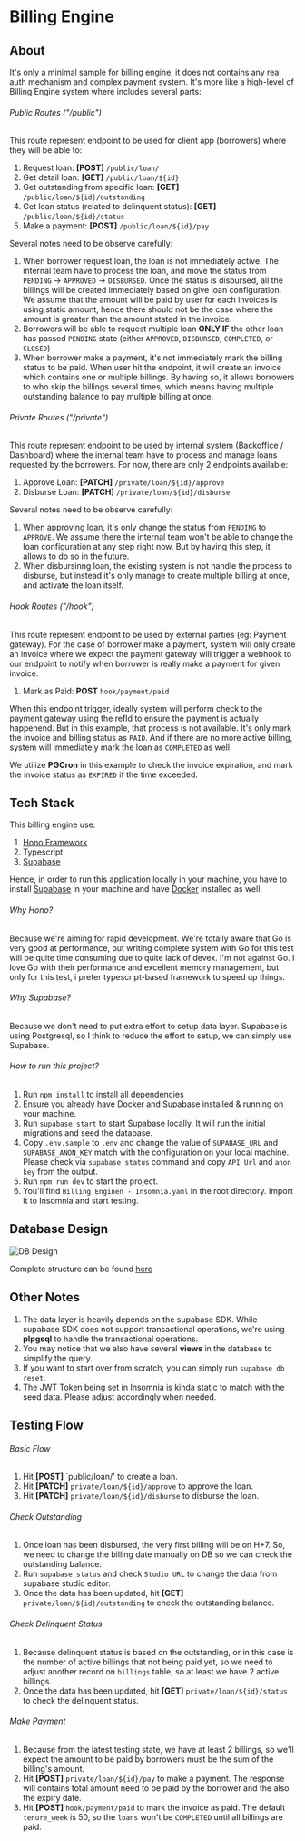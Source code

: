 # Billing Engine

## About

It's only a minimal sample for billing engine, it does not contains any real auth mechanism and complex payment system. It's more like a high-level of Billing Engine system where includes several parts:

###### Public Routes ("/public")

This route represent endpoint to be used for client app (borrowers) where they will be able to:

1. Request loan: **[POST]** `/public/loan/`
2. Get detail loan: **[GET]** `/public/loan/${id}`
3. Get outstanding from specific loan: **[GET]** `/public/loan/${id}/outstanding`
4. Get loan status (related to delinquent status): **[GET]** `/public/loan/${id}/status`
5. Make a payment: **[POST]** `/public/loan/${id}/pay`

Several notes need to be observe carefully:

1. When borrower request loan, the loan is not immediately active. The internal team have to process the loan, and move the status from `PENDING` &rarr; `APPROVED` &rarr; `DISBURSED`. Once the status is disbursed, all the billings will be created immediately based on give loan configuration. We assume that the amount will be paid by user for each invoices is using static amount, hence there should not be the case where the amount is greater than the amount stated in the invoice.
2. Borrowers will be able to request multiple loan **ONLY IF** the other loan has passed `PENDING` state (either `APPROVED`, `DISBURSED`, `COMPLETED`, or `CLOSED`)
3. When borrower make a payment, it's not immediately mark the billing status to be paid. When user hit the endpoint, it will create an invoice which contains one or multiple billings. By having so, it allows borrowers to who skip the billings several times, which means having multiple outstanding balance to pay multiple billing at once.

###### Private Routes ("/private")

This route represent endpoint to be used by internal system (Backoffice / Dashboard) where the internal team have to process and manage loans requested by the borrowers. For now, there are only 2 endpoints available:

1. Approve Loan: **[PATCH]** `/private/loan/${id}/approve`
2. Disburse Loan: **[PATCH]** `/private/loan/${id}/disburse`

Several notes need to be observe carefully:

1. When approving loan, it's only change the status from `PENDING` to `APPROVE`. We assume there the internal team won't be able to change the loan configuration at any step right now. But by having this step, it allows to do so in the future.
2. When disbursinng loan, the existing system is not handle the process to disburse, but instead it's only manage to create multiple billing at once, and activate the loan itself.

###### Hook Routes ("/hook")

This route represent endpoint to be used by external parties (eg: Payment gateway). For the case of borrower make a payment, system will only create an invoice where we expect the payment gateway will trigger a webhook to our endpoint to notify when borrower is really make a payment for given invoice.

1. Mark as Paid: **POST** `hook/payment/paid`

When this endpoint trigger, ideally system will perform check to the payment gateway using the refId to ensure the payment is actually happenend. But in this example, that process is not available. It's only mark the invoice and billing status as `PAID`. And if there are no more active billing, system will immediately mark the loan as `COMPLETED` as well.

We utilize **PGCron** in this example to check the invoice expiration, and mark the invoice status as `EXPIRED` if the time exceeded.

## Tech Stack

This billing engine use:

1. [Hono Framework](https://hono.dev/)
2. Typescript
3. [Supabase](https://supabase.com/)

Hence, in order to run this application locally in your machine, you have to install [Supabase](https://supabase.com/) in your machine and have [Docker](https://www.docker.com/) installed as well.

###### Why Hono?

Because we're aiming for rapid development. We're totally aware that Go is very good at performance, but writing complete system with Go for this test will be quite time consuming due to quite lack of devex. I'm not against Go. I love Go with their performance and excellent memory management, but only for this test, i prefer typescript-based framework to speed up things.

###### Why Supabase?

Because we don't need to put extra effort to setup data layer. Supabase is using Postgresql, so I think to reduce the effort to setup, we can simply use Supabase.

###### How to run this project?

1. Run `npm install` to install all dependencies
2. Ensure you already have Docker and Supabase installed & running on your machine.
3. Run `supabase start` to start Supabase locally. It will run the initial migrations and seed the database.
4. Copy `.env.sample` to `.env` and change the value of `SUPABASE_URL` and `SUPABASE_ANON_KEY` match with the configuration on your local machine. Please check via `supabase status` command and copy `API Url` and `anon key` from the output.
5. Run `npm run dev` to start the project.
6. You'll find `Billing Enginen - Insomnia.yaml` in the root directory. Import it to Insomnia and start testing.

## Database Design

![DB Design](https://github.com/user-attachments/assets/b0f2b875-6f2b-427a-b3f2-f08364859d3f)

Complete structure can be found [here](https://dbdiagram.io/d/Billing-Engine-67e167ff75d75cc84440f021)

## Other Notes

1. The data layer is heavily depends on the supabase SDK. While supabase SDK does not support transactional operations, we're using **plpgsql** to handle the transactional operations.
2. You may notice that we also have several **views** in the database to simplify the query.
3. If you want to start over from scratch, you can simply run `supabase db reset`.
4. The JWT Token being set in Insomnia is kinda static to match with the seed data. Please adjust accordingly when needed.

## Testing Flow

###### Basic Flow

1. Hit **[POST]** `public/loan/' to create a loan.
2. Hit **[PATCH]** `private/loan/${id}/approve` to approve the loan.
3. Hit **[PATCH]** `private/loan/${id}/disburse` to disburse the loan.

###### Check Outstanding

1. Once loan has been disbursed, the very first billing will be on H+7. So, we need to change the billing date manually on DB so we can check the outstanding balance.
2. Run `supabase status` and check `Studio URL` to change the data from supabase studio editor.
3. Once the data has been updated, hit **[GET]** `private/loan/${id}/outstanding` to check the outstanding balance.

###### Check Delinquent Status

1. Because delinquent status is based on the outstanding, or in this case is the number of active billings that not being paid yet, so we need to adjust another record on `billings` table, so at least we have 2 active billings.
2. Once the data has been updated, hit **[GET]** `private/loan/${id}/status` to check the delinquent status.

###### Make Payment

1. Because from the latest testing state, we have at least 2 billings, so we'll expect the amount to be paid by borrowers must be the sum of the billing's amount.
2. Hit **[POST]** `private/loan/${id}/pay` to make a payment. The response will contains total amount need to be paid by the borrower and the also the expiry date.
3. Hit **[POST]** `hook/payment/paid` to mark the invoice as paid. The default `tenure_week` is 50, so the `loans` won't be `COMPLETED` until all billings are paid.
